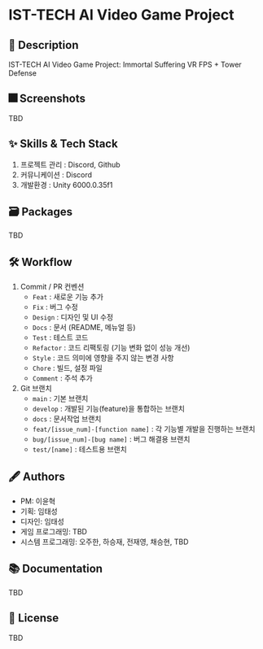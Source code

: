 # IST-TECH AI Video Game Project

## :pushpin: Description

IST-TECH AI Video Game Project: Immortal Suffering
VR FPS + Tower Defense

## :fireworks: Screenshots

TBD

## :sparkles: Skills & Tech Stack

1. 프로젝트 관리 : Discord, Github
2. 커뮤니케이션 : Discord
3. 개발환경 : Unity 6000.0.35f1

## :card_file_box: Packages

TBD

## :hammer_and_wrench: Workflow

1. Commit / PR 컨벤션
    - `Feat` : 새로운 기능 추가
    - `Fix` : 버그 수정
    - `Design` : 디자인 및 UI 수정
    - `Docs` : 문서 (README, 메뉴얼 등)
    - `Test` : 테스트 코드
    - `Refactor` : 코드 리팩토링 (기능 변화 없이 성능 개선)
    - `Style` : 코드 의미에 영향을 주지 않는 변경 사항
    - `Chore` : 빌드, 설정 파일
    - `Comment` : 주석 추가
2. Git 브랜치
    - `main` : 기본 브랜치
    - `develop` : 개발된 기능(feature)을 통합하는 브랜치
    - `docs` : 문서작업 브랜치
    - `feat/[issue_num]-[function name]` : 각 기능별 개발을 진행하는 브랜치
    - `bug/[issue_num]-[bug name]` : 버그 해결용 브랜치
    - `test/[name]` : 테스트용 브랜치


## :fountain_pen: Authors
- PM: 이윤혁
- 기획: 임태성
- 디자인: 임태성
- 게임 프로그래밍: TBD
- 시스템 프로그래밍: 오주한, 하승재, 전재영, 채승현, TBD

## :books: Documentation

TBD

## :lock_with_ink_pen: License

TBD